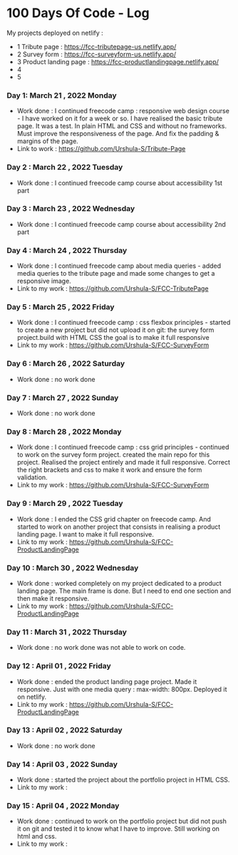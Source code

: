 # 100 Days Of Code - Log

My projects deployed on netlify : 
- 1 Tribute page : https://fcc-tributepage-us.netlify.app/
- 2 Survey form : https://fcc-surveyform-us.netlify.app/
- 3 Product landing page : https://fcc-productlandingpage.netlify.app/
- 4 
- 5 


### Day 1: March 21 , 2022 Monday
- Work done : I continued freecode camp : responsive web design course - I have worked on it for a week or so.  I have realised the basic tribute page. It was a test. In plain HTML and CSS and without no frameworks. Must improve the responsiveness of the page. And fix the padding & margins of the page. 
- Link to work : https://github.com/Urshula-S/Tribute-Page 

### Day 2 : March 22 , 2022 Tuesday
- Work done : I continued freecode camp course about accessibility 1st part

### Day 3 : March 23 , 2022 Wednesday 
- Work done : I continued freecode camp course about accessibility 2nd part

### Day 4 : March 24 , 2022 Thursday
- Work done : I continued freecode camp about media queries - added media queries to the tribute page and made some changes to get a responsive image. 
- Link to my work : https://github.com/Urshula-S/FCC-TributePage

### Day 5 : March 25 , 2022 Friday
- Work done : I continued freecode camp : css flexbox principles - started to create a new project but did not upload it on git: the survey form project.build with HTML CSS the goal is to make it full responsive
- Link to my work : https://github.com/Urshula-S/FCC-SurveyForm

### Day 6 : March 26 , 2022 Saturday
- Work done : no work done
 
### Day 7 : March 27 , 2022 Sunday
- Work done : no work done

### Day 8 : March 28 , 2022 Monday
- Work done : I continued freecode camp : css grid principles - continued to work on the survey form project. created the main repo for this project. Realised the project entirely and made it full responsive. Correct the right brackets and css to make it work and ensure the form validation. 
- Link to my work : https://github.com/Urshula-S/FCC-SurveyForm

### Day 9 : March 29 , 2022 Tuesday
- Work done : I ended the CSS grid chapter on freecode camp. And started to work on another project that consists in realising a product landing page. I want to make it full responsive. 
- Link to my work : https://github.com/Urshula-S/FCC-ProductLandingPage

### Day 10 : March 30 , 2022 Wednesday
- Work done : worked completely on my project dedicated to a product landing page. The main frame is done. But I need to end one section and then make it responsive.
- Link to my work : https://github.com/Urshula-S/FCC-ProductLandingPage

### Day 11 : March 31 , 2022 Thursday
- Work done : no work done was not able to work on code. 

### Day 12 : April 01 , 2022 Friday
- Work done : ended the product landing page project. Made it responsive. Just with one media query : max-width: 800px. Deployed it on netlify. 
- Link to my work : https://github.com/Urshula-S/FCC-ProductLandingPage

### Day 13 : April 02 , 2022 Saturday
- Work done : no work done

### Day 14 : April 03 , 2022 Sunday
- Work done : started the project about the portfolio project in HTML CSS. 
- Link to my work : 

### Day 15 : April 04 , 2022 Monday
- Work done : continued to work on the portfolio project but did not push it on git and tested it to know what I have to improve. Still working on html and css.
- Link to my work : 
